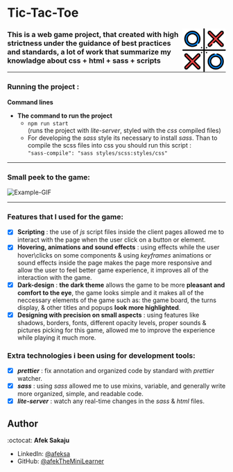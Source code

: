 # Tic-Tac-Toe

<img src="./readme-resources/tic-tac-toe.png" width=100px height=100px align="right">

### This is a web game project, that created with high strictness under the guidance of best practices and standards, a lot of work that summarize my knowladge about css + html + sass + scripts<br />

---

### **Running the project :**

**Command lines**

-   **The command to run the project**
    -   `npm run start`<br /> (runs the project with _lite-server_, styled with the _css_ compiled files)
    -   For developing the _sass_ style its necessary to install _sass_. Than to compile the scss files into css you should run this script :<br />
        `"sass-compile": "sass styles/scss:styles/css"`

---

### **Small peek to the game:**

![Example-GIF](./readme-resources/game-peel.gif)

---

### Features that I used for the game:

-   [x] **Scripting** : the use of _js_ script files inside the client pages allowed me to interact with the page when the user click on a button or element.
-   [x] **Hovering, animations and sound effects** : using effects while the user hover\clicks on some components & using _keyframes_ animations or sound effects inside the page makes the page more responsive and allow the user to feel better game experience, it improves all of the interaction with the game.
-   [x] **Dark-design** : **the dark theme** allows the game to be more **pleasant and comfort to the eye**, the game looks simple and it makes all of the neccessary elements of the game such as: the game board, the turns display, & other titles and popups **look more highlighted**.
-   [x] **Designing with precision on small aspects** : using features like shadows, borders, fonts, different opacity levels, proper sounds & pictures picking for this game, allowed me to improve the experience while playing it much more.

### Extra technologies i been using for development tools:

-   [x] _**prettier**_ : fix annotation and organized code by standard with _prettier_ watcher.
-   [x] _**sass**_ : using _sass_ allowed me to use mixins, variable, and generally write more organized, simple, and readable code.
-   [x] _**lite-server**_ : watch any real-time changes in the _sass_ & _html_ files.

## Author

:octocat: **Afek Sakaju**

-   LinkedIn: [@afeksa](https://www.linkedin.com/in/afeksa/)
-   GitHub: [@afekTheMiniLearner](https://github.com/afekTheMiniLearner)
